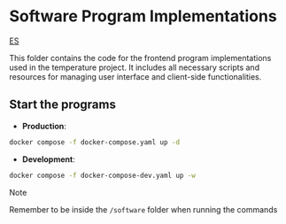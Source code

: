 # Software Program Implementations

[ES](readme_es.md)

This folder contains the code for the frontend program implementations used in the temperature project. It includes all necessary scripts and resources for managing user interface and client-side functionalities.

## Start the programs
- **Production**: 
```bash
docker compose -f docker-compose.yaml up -d
```
- **Development**: 
```bash
docker compose -f docker-compose-dev.yaml up -w
```

> [!NOTE]
> Remember to be inside the `/software` folder when running the commands